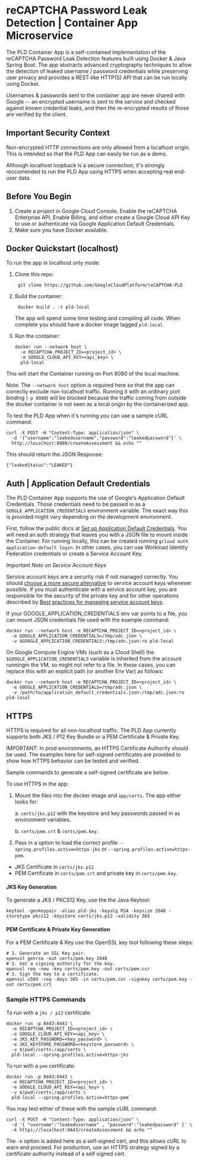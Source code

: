# reCAPTCHA Password Leak Detection | Container App Microservice

The PLD Container App is a self-contained implementation of the reCAPTCHA
Password Leak Detection features built using Docker & Java Spring Boot. The app
abstracts advanced cryptography techniques to allow the detection of leaked
username / password credentials while preserving user privacy and provides a
REST-like HTTP(S) API that can be run locally using Docker.

Usernames & passwords sent to the container app are never shared with Google --
an encrypted username is sent to the service and checked against known
credential leaks, and then the re-encrypted results of those are verified by the
client.

## Important Security Context

Non-encrypted HTTP connections are only allowed from a localhost origin. This is
intended so that the PLD App can easily be run as a demo.

Although localhost loopback is a secure connection, it's strongly reccomended to
run the PLD App using HTTPS when accepting real end-user data.

## Before You Begin

1.  Create a project in Google Cloud Console, Enable the reCAPTCHA Enterprise
    API, Enable Billing, and either create a Google Cloud API Key to use or
    authenticate via Google Application Default Credentials.
2.  Make sure you have Docker available.

## Docker Quickstart (localhost)

To run the app in localhost only mode:

1.  Clone this repo:
     ```
      git clone https://github.com/GoogleCloudPlatform/reCAPTCHA-PLD
     ```

2.  Build the container:
     ```
      docker build . -t pld-local
     ```
    The app will spend some time testing and compiling all code. When complete
    you should have a docker image tagged `pld-local`.

3.  Run the container:
     ```
     docker run --network host \
       -e RECAPTCHA_PROJECT_ID=<project_id> \
       -e GOOGLE_CLOUD_API_KEY=<api_key> \
       pld-local
     ```

This will start the Container running on Port 8080 of the local machine.

Note: The `--network host` option is required here so that the app can correctly
exclude non-localhost traffic. Running it with an ordinary port binding
(`-p 8080`) will be blocked because the traffic coming from outside the docker
container is not seen as a local origin by the containerized app.

To test the PLD App when it's running you can use a sample cURL command:

```
curl -X POST -H "Content-Type: application/json" \
  -d '{"username":"leakedusername","password":"leakedpassword"}' \
  http://localhost:8080/createAssessment && echo ""
```

This should return the JSON Response:

```
{"leakedStatus":"LEAKED"}
````

## Auth | Application Default Credentials

The PLD Container App supports the use of Google's Application Default
Credentials. Those credentials need to be passed in as a
`GOOGLE_APPLICATION_CREDENTIALS` environment variable. The exact way this is
provided might vary depending on the development environment.

First, follow the public docs at
[Set up Application Default Credentials](http://cloud/docs/authentication/provide-credentials-adc).
You will need an auth strategy that leaves you with a JSON file to mount inside
the Container. For running locally, this can be created running `gcloud auth
application-default login`. In other cases, you can use Workload Identity
Federation credentials or create a Service Account Key.

*Important Note on Service Account Keys*

Service account keys are a security risk if not managed correctly. You should
[choose a more secure alternative](https://cloud.google.com/docs/authentication#auth-decision-tree)
to service account keys whenever possible. If you must authenticate with a
service account key, you are responsible for the security of the private key and
for other operations described by
[Best practices for managing service account keys](https://cloud.google.com/iam/docs/best-practices-for-managing-service-account-keys).

If your GOOGLE_APPLICATION_CREDENTIALS env var points to a file, you can mount
JSON credentials file used with the example command:

```
docker run --network host -e RECAPTCHA_PROJECT_ID=<project_id> \
  -e GOOGLE_APPLICATION_CREDENTIALS=/tmp/adc.json \
  -v $GOOGLE_APPLICATION_CREDENTIALS:/tmp/adc.json:ro pld-local
```

On Google Compute Engine VMs (such as a Cloud Shell) the
`$GOOGLE_APPLICATION_CREDENTIALS` variable is inherited from the account
runningm the VM, so might not refer to a file. In these cases, you can replace
this with an explicit path (or another Env Var) as follows:

```
docker run --network host -e RECAPTCHA_PROJECT_ID=<project_id> \
  -e GOOGLE_APPLICATION_CREDENTIALS=/tmp/adc.json \
  -v /path/to/application_default_credentials.json:/tmp/adc.json:ro pld-local
```

## HTTPS

HTTPS is required for all non-localhost traffic. The PLD App currently supports
both JKS / P12 Key Bundle or a PEM Certificate & Private Key.

IMPORTANT: In prod environments, an HTTPS Certificate Authority should be used.
The examples here for self-signed certificates are provided to show how HTTPS
behavior can be tested and verified.

Sample commands to generate a self-signed certificate are below.

To use HTTPS in the app:

1.  Mount the files into the docker image and `app/certs`. The app either looks
    for:

    a. `certs/jks.p12` with the keystore and key passwords passed in as
    environment variables.

    b. `certs/pem.crt` & `certs/pem.key`.

2.  Pass in a option to load the correct profile
    `--spring.profiles.active=https-jks` or
    `--spring.profiles.active=https-pem`.

-   JKS Certificate in `certs/jks.p12`
-   PEM Certificate in `certs/pem.crt` and private key in `certs/pem.key`.

#### JKS Key Generation

To generate a JKS / PKCS12 Key, use the the Java Keytool:

```
keytool -genkeypair -alias pld-jks -keyalg RSA -keysize 2048 -storetype pkcs12 -keystore certs/jks.p12 -validity 365
```

#### PEM Certificate & Private Key Generation

For a PEM Certificate & Key use the OpenSSL key tool following these steps:

```
# 1. Generate an SSL Key pair.
openssl genrsa -out certs/pem.key 2048
# 2. Get a signing authority for the key.
openssl req -new -key certs/pem.key -out certs/pem.csr
# 3. Sign the key to a certificate.
openssl x509 -req -days 365 -in certs/pem.csr -signkey certs/pem.key -out certs/pem.crt
```

### Sample HTTPS Commands

To run with a `jks / p12` certificate:
```
docker run -p 8443:8443 \
  -e RECAPTCHA_PROJECT_ID=<project_id> \
  -e GOOGLE_CLOUD_API_KEY=<api_key> \
  -e JKS_KEY_PASSWORD=<key_password> \
  -e JKS_KEYSTORE_PASSWORD=<keystore_password> \
  -v $(pwd)/certs:/app/certs \
  pld-local --spring.profiles.active=https-jks
```

To run with a `pem` certificate:
```
docker run -p 8443:8443 \
  -e RECAPTCHA_PROJECT_ID=<project_id> \
  -e GOOGLE_CLOUD_API_KEY=<api_key> \
  -v $(pwd)/certs:/app/certs \
  pld-local --spring.profiles.active=https-pem`
```

You may test either of these with the sample cURL command:

```
curl -X POST -H "Content-Type: application/json" \
  -d '{ "username":"leakedusername" , "password":"leakedpassword" }' \
  -k https://localhost:8443/createAssessment && echo ""
```

The `-k` option is added here as a self-signed cert, and this allows cURL to
warn and proceed. For production, use an HTTPS strategy signed by a certificate
authority instead of a self signed cert.
